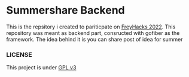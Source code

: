 # Summershare Backend
This is the repsitory i created to pariticpate on [FreyHacks 2022](https://www.freyhacks.tech/). This repository was meant as backend part, consructed with gofiber as the framework. The idea behind it is you can share post of idea for summer

### LICENSE
This project is under [GPL v3](https://www.gnu.org/licenses/gpl-3.0.html)